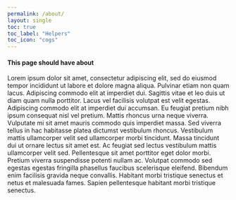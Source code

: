 ```yaml
---
permalink: /about/
layout: single
toc: true
toc_label: "Helpers"
toc_icon: "cogs"  
---
```


#### This page should have about

Lorem ipsum dolor sit amet, consectetur adipiscing elit, sed do eiusmod tempor incididunt ut labore et dolore magna aliqua. Pulvinar etiam non quam lacus. Adipiscing commodo elit at imperdiet dui. Sagittis vitae et leo duis ut diam quam nulla porttitor. Lacus vel facilisis volutpat est velit egestas. Adipiscing commodo elit at imperdiet dui accumsan. Eu feugiat pretium nibh ipsum consequat nisl vel pretium. Mattis rhoncus urna neque viverra. Vulputate mi sit amet mauris commodo quis imperdiet massa. Sed viverra tellus in hac habitasse platea dictumst vestibulum rhoncus. Vestibulum mattis ullamcorper velit sed ullamcorper morbi tincidunt. Massa tincidunt dui ut ornare lectus sit amet est. Ac feugiat sed lectus vestibulum mattis ullamcorper velit sed. Pellentesque sit amet porttitor eget dolor morbi. Pretium viverra suspendisse potenti nullam ac. Volutpat commodo sed egestas egestas fringilla phasellus faucibus scelerisque eleifend. Bibendum enim facilisis gravida neque convallis. Habitant morbi tristique senectus et netus et malesuada fames. Sapien pellentesque habitant morbi tristique senectus.